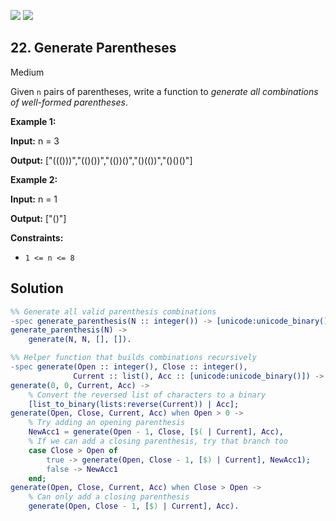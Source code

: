 [![](https://img.shields.io/github/stars/javadev/LeetCode-in-All?label=Stars&style=flat-square)](https://github.com/javadev/LeetCode-in-All)
[![](https://img.shields.io/github/forks/javadev/LeetCode-in-All?label=Fork%20me%20on%20GitHub%20&style=flat-square)](https://github.com/javadev/LeetCode-in-All/fork)

## 22\. Generate Parentheses

Medium

Given `n` pairs of parentheses, write a function to _generate all combinations of well-formed parentheses_.

**Example 1:**

**Input:** n = 3

**Output:** ["((()))","(()())","(())()","()(())","()()()"]

**Example 2:**

**Input:** n = 1

**Output:** ["()"]

**Constraints:**

*   `1 <= n <= 8`

## Solution

```erlang
%% Generate all valid parenthesis combinations
-spec generate_parenthesis(N :: integer()) -> [unicode:unicode_binary()].
generate_parenthesis(N) ->
    generate(N, N, [], []).

%% Helper function that builds combinations recursively
-spec generate(Open :: integer(), Close :: integer(), 
              Current :: list(), Acc :: [unicode:unicode_binary()]) -> [unicode:unicode_binary()].
generate(0, 0, Current, Acc) ->
    % Convert the reversed list of characters to a binary
    [list_to_binary(lists:reverse(Current)) | Acc];
generate(Open, Close, Current, Acc) when Open > 0 ->
    % Try adding an opening parenthesis
    NewAcc1 = generate(Open - 1, Close, [$( | Current], Acc),
    % If we can add a closing parenthesis, try that branch too
    case Close > Open of
        true -> generate(Open, Close - 1, [$) | Current], NewAcc1);
        false -> NewAcc1
    end;
generate(Open, Close, Current, Acc) when Close > Open ->
    % Can only add a closing parenthesis
    generate(Open, Close - 1, [$) | Current], Acc).
```